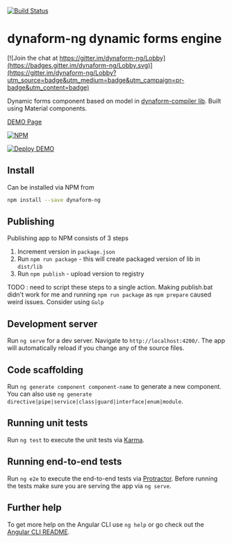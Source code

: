 [![Build Status](https://travis-ci.org/teraxas/dynaform-ng.svg?branch=master)](https://travis-ci.org/teraxas/dynaform-ng)

# dynaform-ng dynamic forms engine

[![Join the chat at https://gitter.im/dynaform-ng/Lobby](https://badges.gitter.im/dynaform-ng/Lobby.svg)](https://gitter.im/dynaform-ng/Lobby?utm_source=badge&utm_medium=badge&utm_campaign=pr-badge&utm_content=badge)

Dynamic forms component based on model in [dynaform-compiler lib](https://bitbucket.org/teraxas/dynaform-ng-compiler).
Built using Material components.

[DEMO Page](https://dforms-ng-demo.herokuapp.com/)

[![NPM](https://nodei.co/npm/dynaform-ng.png)](https://nodei.co/npm/dynaform-ng/)

[![Deploy DEMO](https://www.herokucdn.com/deploy/button.svg)](https://heroku.com/deploy)

## Install

Can be installed via NPM from

```bash
npm install --save dynaform-ng
```

## Publishing

Publishing app to NPM consists of 3 steps

1. Increment version in ```package.json```
2. Run ```npm run package``` - this will create packaged version of lib in ```dist/lib```
3. Run ```npm publish``` - upload version to registry

TODO : need to script these steps to a single action.
Making publish.bat didn't work for me and running ```npm run package``` as ```npm prepare``` caused weird issues.
Consider using ```Gulp```

## Development server

Run `ng serve` for a dev server. Navigate to `http://localhost:4200/`. The app will automatically reload if you change any of the source files.

## Code scaffolding

Run `ng generate component component-name` to generate a new component. You can also use `ng generate directive|pipe|service|class|guard|interface|enum|module`.

## Running unit tests

Run `ng test` to execute the unit tests via [Karma](https://karma-runner.github.io).

## Running end-to-end tests

Run `ng e2e` to execute the end-to-end tests via [Protractor](http://www.protractortest.org/).
Before running the tests make sure you are serving the app via `ng serve`.

## Further help

To get more help on the Angular CLI use `ng help` or go check out the [Angular CLI README](https://github.com/angular/angular-cli/blob/master/README.md).
